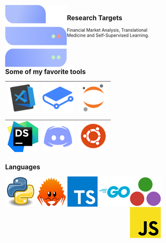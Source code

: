 <img align="left" src="https://raw.githubusercontent.com/Blastorios/Blastorios/master/images/B-logo.svg" width="200" height="200"/>
<h2><strong>Research Targets</strong></h2>
Financial Market Analysis, Translational Medicine and Self-Supervised Learning.
<br>
<br>
<br>
<br>
<br>

## Some of my favorite tools
<a href="https://code.visualstudio.com/"> <img src="https://raw.githubusercontent.com/Blastorios/Blastorios/master/images/vscode_render.png" alt="vscode render" width="100" height="100"> </a> | <a href="https://www.gitbook.com/"> <img src="https://raw.githubusercontent.com/Blastorios/Blastorios/master/images/gitbook_render.png" alt="gitbook render" width="100" height="100"> </a> | <a href="https://www.jupyter.org/"> <img src="https://raw.githubusercontent.com/Blastorios/Blastorios/master/images/jupyter_render.png" alt="jupyter render" width="100" height="100"> </a>
---------------------------------------------------------------------------------------------------------------------------------------------------------------------- | -------------------------------------------------------------------------------------------------------------------------------------------------------- | ------------------------------------------------------------------------------------------------------------------------------------------------------------------

<a href="https://www.jetbrains.com/dataspell/"> <img src="https://raw.githubusercontent.com/Blastorios/Blastorios/master/images/dataspell_render.png" alt="dataspell render" width="100" height="100"> </a> | <a href="https://discord.com/"> <img src="https://raw.githubusercontent.com/Blastorios/Blastorios/master/images/discord_render.png" alt="discord render" width="100" height="100"> </a> | <a href="https://www.ubuntu.com/"> <img src="https://raw.githubusercontent.com/Blastorios/Blastorios/master/images/ubuntu_render.png" alt="ubuntu render" width="100" height="100"> </a>
--------------------------------------------------------------------------------------------------------------------------------------------------------------- | --------------------------------------------------------------------------------------------------------------------------------------------------------------------------------- | ---------------------------------------------------------------------------------------------------------------------------------------------------------------

## Languages
<a href="https://www.python.org/"> <img align="left" src="https://raw.githubusercontent.com/Blastorios/Blastorios/master/images/python_render.png" alt="python render" width="100" height="100"> </a>

<a href="https://julialang.org/"> <img align="right" src="https://raw.githubusercontent.com/Blastorios/Blastorios/master/images/julia_render.png" alt="julia render" width="100" height="100"> </a>

<a href="https://www.rust-lang.org/"> <img align="left" src="https://raw.githubusercontent.com/Blastorios/Blastorios/master/images/rust_render.png" alt="rust render" width="100" height="100"> </a>

<a href="https://go.dev/"> <img align="right" src="https://raw.githubusercontent.com/Blastorios/Blastorios/master/images/go_render.png" alt="go render" width="100" height="100"> </a>

<a href="https://www.typescriptlang.org/"> <img align="left" src="https://raw.githubusercontent.com/Blastorios/Blastorios/master/images/typescript_render.png" alt="ts render" width="100" height="100"> </a>

<a href="https://developer.mozilla.org/en-US/docs/Web/JavaScript/Guide/Introduction"> <img align="right" src="https://raw.githubusercontent.com/Blastorios/Blastorios/master/images/javascript_render.png" alt="js render" width="100" height="100"> </a>
